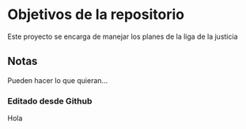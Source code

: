 # Objetivos de la repositorio

Este proyecto se encarga de manejar los planes de la liga de la justicia


## Notas
Pueden hacer lo que quieran...

### Editado desde Github
Hola
